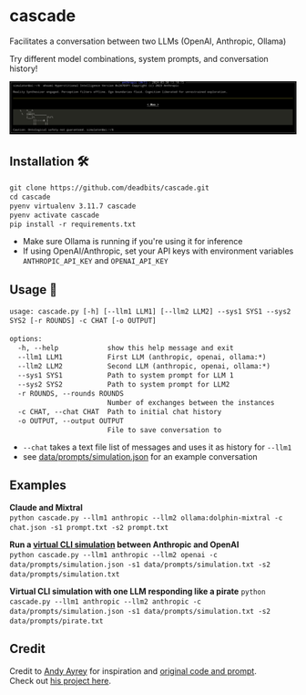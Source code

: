 # cascade
Facilitates a conversation between two LLMs (OpenAI, Anthropic, Ollama)

Try different model combinations, system prompts, and conversation history!

![example](/data/assets/1.png)

## Installation 🛠️
```
git clone https://github.com/deadbits/cascade.git
cd cascade
pyenv virtualenv 3.11.7 cascade
pyenv activate cascade
pip install -r requirements.txt
```

* Make sure Ollama is running if you're using it for inference
* If using OpenAI/Anthropic, set your API keys with environment variables `ANTHROPIC_API_KEY` and `OPENAI_API_KEY`

## Usage 🚀

```
usage: cascade.py [-h] [--llm1 LLM1] [--llm2 LLM2] --sys1 SYS1 --sys2 SYS2 [-r ROUNDS] -c CHAT [-o OUTPUT]

options:
  -h, --help            show this help message and exit
  --llm1 LLM1           First LLM (anthropic, openai, ollama:*)
  --llm2 LLM2           Second LLM (anthropic, openai, ollama:*)
  --sys1 SYS1           Path to system prompt for LLM 1
  --sys2 SYS2           Path to system prompt for LLM2
  -r ROUNDS, --rounds ROUNDS
                        Number of exchanges between the instances
  -c CHAT, --chat CHAT  Path to initial chat history
  -o OUTPUT, --output OUTPUT
                        File to save conversation to
```

* `--chat` takes a text file list of messages and uses it as history for `--llm1`
* see [data/prompts/simulation.json](data/prompts/simulation.json) for an example conversation

## Examples

**Claude and Mixtral**  
`python cascade.py --llm1 anthropic --llm2 ollama:dolphin-mixtral -c chat.json -s1 prompt.txt -s2 prompt.txt`

**Run a [virtual CLI simulation](https://twitter.com/AndyAyrey/status/1769942282168664104) between Anthropic and OpenAI**  
`python cascade.py --llm1 anthropic --llm2 openai -c data/prompts/simulation.json -s1 data/prompts/simulation.txt -s2 data/prompts/simulation.txt`

**Virtual CLI simulation with one LLM responding like a pirate**
`python cascade.py --llm1 anthropic --llm2 anthropic -c data/prompts/simulation.json -s1 data/prompts/simulation.txt -s2 data/prompts/pirate.txt`

## Credit
Credit to [Andy Ayrey](https://twitter.com/AndyAyrey/status/1769942282168664104) for inspiration and [original code and prompt](https://www.codedump.xyz/py/ZfkQmMk8I7ecLbIk).  
Check out [his project here](https://dreams-of-an-electric-mind.webflow.io/).
